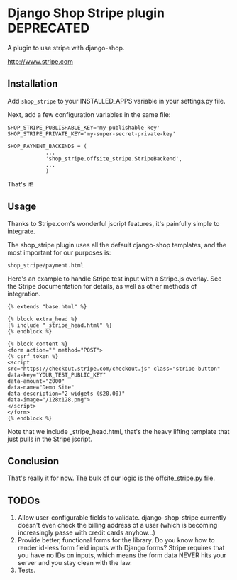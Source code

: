 Django Shop Stripe plugin  DEPRECATED
============================

A plugin to use stripe with django-shop.

http://www.stripe.com

Installation
--------------

Add `shop_stripe` to your INSTALLED_APPS variable in your settings.py file.

Next, add a few configuration variables in the same file:

    SHOP_STRIPE_PUBLISHABLE_KEY='my-publishable-key'
    SHOP_STRIPE_PRIVATE_KEY='my-super-secret-private-key'
    
    SHOP_PAYMENT_BACKENDS = (
                ...
                'shop_stripe.offsite_stripe.StripeBackend',
                ...
                )

That's it!

Usage
-------

Thanks to Stripe.com's wonderful jscript features, it's painfully simple to integrate.

The shop_stripe plugin uses all the default django-shop templates, and the most important for our purposes is:

    shop_stripe/payment.html

Here's an example to handle Stripe test input with a Stripe.js overlay. See the Stripe documentation for details, as well as other methods of integration.

    {% extends "base.html" %}

    {% block extra_head %}
    {% include "_stripe_head.html" %}
    {% endblock %}

    {% block content %}
    <form action="" method="POST">
    {% csrf_token %}
    <script
    src="https://checkout.stripe.com/checkout.js" class="stripe-button"
    data-key="YOUR_TEST_PUBLIC_KEY"
    data-amount="2000"
    data-name="Demo Site"
    data-description="2 widgets ($20.00)"
    data-image="/128x128.png">
    </script>
    </form>
    {% endblock %}

Note that we include _stripe_head.html, that's the heavy lifting template that just pulls in the Stripe jscript.

Conclusion
-----------

That's really it for now. The bulk of our logic is the offsite_stripe.py file. 

TODOs
------

1. Allow user-configurable fields to validate. django-shop-stripe currently doesn't even check the billing address of a user (which is becoming increasingly passe with credit cards anyhow...)
2. Provide better, functional forms for the library. Do you know how to render id-less form field inputs with Django forms? Stripe requires that you have no IDs on inputs, which means the form data NEVER hits your server and you stay clean with the law.
3. Tests.
